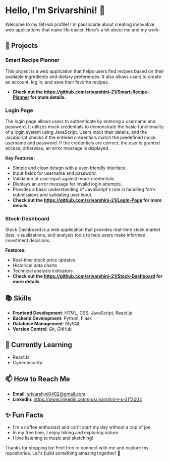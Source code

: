 # Hello, I'm Srivarshini! 👋

Welcome to my GitHub profile! I'm passionate about creating innovative web applications that make life easier. Here's a bit about me and my work:

## 🌟 Projects

### Smart Recipe Planner

This project is a web application that helps users find recipes based on their available ingredients and dietary preferences. It also allows users to create an account, log in, and save their favorite recipes.
- **Check out the https://github.com/srivarshini-21/Smart-Recipe-Planner for more details.**

### Login Page

The login page allows users to authenticate by entering a username and password. It utilizes mock credentials to demonstrate the basic functionality of a login system using JavaScript. Users input their details, and the JavaScript checks if the entered credentials match the predefined mock username and password. If the credentials are correct, the user is granted access; otherwise, an error message is displayed.

**Key Features:**

- Simple and clean design with a user-friendly interface.
- Input fields for username and password.
- Validation of user input against mock credentials.
- Displays an error message for invalid login attempts.
- Provides a basic understanding of JavaScript's role in handling form submissions and validating user input.
- **Check out the https://github.com/srivarshini-21/Login-Page for more details.**

### Stock-Dashboard

Stock Dashboard is a web application that provides real-time stock market data, visualizations, and analysis tools to help users make informed investment decisions.

**Features:**
- Real-time stock price updates
- Historical data charts
- Technical analysis indicators
- **Check out the https://github.com/srivarshini-21/Stock-Dashboard for more details.**



## 📚 Skills

- **Frontend Development**: HTML, CSS, JavaScript, React.js
- **Backend Development**: Python, Flask
- **Database Management**: MySQL
- **Version Control**: Git, GitHub

## 🌱 Currently Learning

- ReactJs
- Cybersecurity

## 📫 How to Reach Me

- **Email**: srivarshini0402@gmail.com
- **LinkedIn**: https://www.linkedin.com/in/srivarshini-r-s-21f2004

## ✨ Fun Facts

- I'm a coffee enthusiast and can't start my day without a cup of joe.
- In my free time, I enjoy hiking and exploring nature.
- I love listening to music and sketching! 

Thanks for stopping by! Feel free to connect with me and explore my repositories. Let's build something amazing together! 🚀
